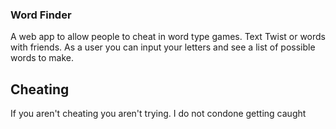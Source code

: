 ### Word Finder

A web app to allow people to cheat in word type games.  Text Twist or words with friends.
As a user you can input your letters and see a list of possible words to make.

## Cheating

If you aren't cheating you aren't trying.  I do not condone getting caught